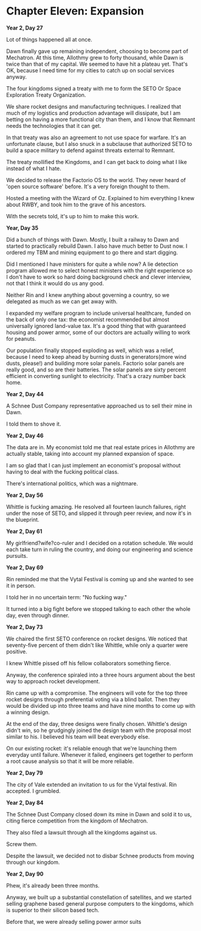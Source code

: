 # Chapter Eleven: Expansion

**Year 2, Day 27**

Lot of things happened all at once.

Dawn finally gave up remaining independent, choosing to become part of Mechatron. At this time, Allothmy grew to forty thousand, while Dawn is twice than that of my capital. We seemed to have hit a plateau yet. That's OK, because I need time for my cities to catch up on social services anyway.

The four kingdoms signed a treaty with me to form the SETO Or Space Exploration Treaty Organization.

We share rocket designs and manufacturing techniques. I realized that much of my logistics and production advantage will dissipate, but I am betting on having a more functional city than them, and I know that Remnant needs the technologies that it can get.

In that treaty was also an agreement to not use space for warfare. It's an unfortunate clause, but I also snuck in a subclause that authorized SETO to build a space military to defend against threats external to Remnant.

The treaty mollified the Kingdoms, and I can get back to doing what I like instead of what I hate.

We decided to release the Factorio OS to the world. They never heard of 'open source software' before. It's a very foreign thought to them.

Hosted a meeting with the Wizard of Oz. Explained to him everything I knew about RWBY, and took him to the grave of his ancestors.

With the secrets told, it's up to him to make this work.

**Year, Day 35**

Did a bunch of things with Dawn. Mostly, I built a railway to Dawn and started to practically rebuild Dawn. I also have much better to Dust now. I ordered my TBM and mining equipment to go there and start digging.

Did I mentioned I have ministers for quite a while now? A lie detection program allowed me to select honest ministers with the right experience so I don't have to work so hard doing background check and clever interview, not that I think it would do us any good.

Neither Rin and I knew anything about governing a country, so we delegated as much as we can get away with.

I expanded my welfare program to include universal healthcare, funded on the back of only one tax: the economist recommended but almost universally ignored land-value tax. It's a good thing that with guaranteed housing and power armor, some of our doctors are actually willing to work for peanuts.

Our population finally stopped exploding as well, which was a relief, because I need to keep ahead by burning dusts in generators(more wind dusts, please!) and building more solar panels. Factorio solar panels are really good, and so are their batteries. The solar panels are sixty percent efficient in converting sunlight to electricity. That's a crazy number back home.

**Year 2, Day 44**

A Schnee Dust Company representative approached us to sell their mine in Dawn.

I told them to shove it.

**Year 2, Day 46**

The data are in. My economist told me that real estate prices in Allothmy are actually stable, taking into account my planned expansion of space.

I am so glad that I can just implement an economist's proposal without having to deal with the fucking political class.

There's international politics, which was a nightmare.

**Year 2, Day 56**

Whittle is fucking amazing. He resolved all fourteen launch failures, right under the nose of SETO, and slipped it through peer review, and now it's in the blueprint.

**Year 2, Day 61**

My girlfriend?wife?co-ruler and I decided on a rotation schedule. We would each take turn in ruling the country, and doing our engineering and science pursuits.

**Year 2, Day 69**

Rin reminded me that the Vytal Festival is coming up and she wanted to see it in person.

I told her in no uncertain term: "No fucking way."

It turned into a big fight before we stopped talking to each other the whole day, even through dinner.

**Year 2, Day 73**

We chaired the first SETO conference on rocket designs. We noticed that seventy-five percent of them didn't like Whittle, while only a quarter were positive.

I knew Whittle pissed off his fellow collaborators something fierce.

Anyway, the conference spiraled into a three hours argument about the best way to approach rocket development.

Rin came up with a compromise. The engineers will vote for the top three rocket designs through preferential voting via a blind ballot. Then they would be divided up into three teams and have nine months to come up with a winning design.

At the end of the day, three designs were finally chosen. Whittle's design didn't win, so he grudgingly joined the design team with the proposal most similar to his. I believed his team will beat everybody else.

On our existing rocket: it's reliable enough that we're launching them everyday until failure. Whenever it failed, engineers get together to perform a root cause analysis so that it will be more reliable.

**Year 2, Day 79**

The city of Vale extended an invitation to us for the Vytal festival. Rin accepted. I grumbled.

**Year 2, Day 84**

The Schnee Dust Company closed down its mine in Dawn and sold it to us, citing fierce competition from the kingdom of Mechatron.

They also filed a lawsuit through all the kingdoms against us.

Screw them.

Despite the lawsuit, we decided not to disbar Schnee products from moving through our kingdom.

**Year 2, Day 90**

Phew, it's already been three months.

Anyway, we built up a substantial constellation of satellites, and we started selling graphene based general purpose computers to the kingdoms, which is superior to their silicon based tech.

Before that, we were already selling power armor suits
